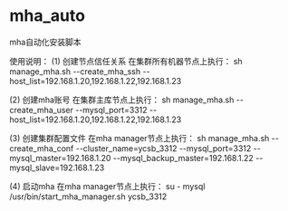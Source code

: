 # mha_auto
mha自动化安装脚本

使用说明：
(1) 创建节点信任关系
在集群所有机器节点上执行：
sh manage_mha.sh --create_mha_ssh --host_list=192.168.1.20,192.168.1.22,192.168.1.23
    
(2) 创建mha账号
在集群主库节点上执行：
sh manage_mha.sh --create_mha_user --mysql_port=3312 --host_list=192.168.1.20,192.168.1.22,192.168.1.23
     
(3) 创建集群配置文件
在mha manager节点上执行：
sh manage_mha.sh --create_mha_conf --cluster_name=ycsb_3312 --mysql_port=3312 --mysql_master=192.168.1.20 --mysql_backup_master=192.168.1.22 --mysql_slave=192.168.1.23
    
(4) 启动mha
在mha manager节点上执行：
su - mysql
/usr/bin/start_mha_manager.sh ycsb_3312